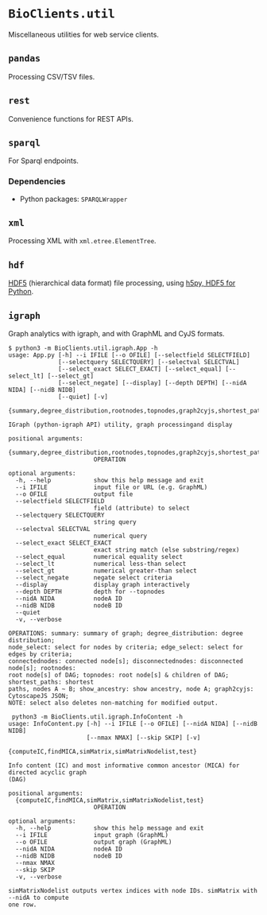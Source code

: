 # `BioClients.util`

Miscellaneous utilities for web service clients.

##  `pandas`

Processing CSV/TSV files.

##  `rest`

Convenience functions for REST APIs.

##  `sparql`

For Sparql endpoints.

### Dependencies

* Python packages: `SPARQLWrapper`

##  `xml`

Processing XML with `xml.etree.ElementTree`.

##  `hdf`

[HDF5](https://www.hdfgroup.org/) (hierarchical data format)
file processing, using [h5py, HDF5 for Python](https://docs.h5py.org/).

##  `igraph`

Graph analytics with igraph, and with GraphML and CyJS formats.

```
$ python3 -m BioClients.util.igraph.App -h
usage: App.py [-h] --i IFILE [--o OFILE] [--selectfield SELECTFIELD]
              [--selectquery SELECTQUERY] [--selectval SELECTVAL]
              [--select_exact SELECT_EXACT] [--select_equal] [--select_lt] [--select_gt]
              [--select_negate] [--display] [--depth DEPTH] [--nidA NIDA] [--nidB NIDB]
              [--quiet] [-v]
              {summary,degree_distribution,rootnodes,topnodes,graph2cyjs,shortest_path,show_ancestry,connectednodes,disconnectednodes,node_select,edge_select}

IGraph (python-igraph API) utility, graph processingand display

positional arguments:
  {summary,degree_distribution,rootnodes,topnodes,graph2cyjs,shortest_path,show_ancestry,connectednodes,disconnectednodes,node_select,edge_select}
                        OPERATION

optional arguments:
  -h, --help            show this help message and exit
  --i IFILE             input file or URL (e.g. GraphML)
  --o OFILE             output file
  --selectfield SELECTFIELD
                        field (attribute) to select
  --selectquery SELECTQUERY
                        string query
  --selectval SELECTVAL
                        numerical query
  --select_exact SELECT_EXACT
                        exact string match (else substring/regex)
  --select_equal        numerical equality select
  --select_lt           numerical less-than select
  --select_gt           numerical greater-than select
  --select_negate       negate select criteria
  --display             display graph interactively
  --depth DEPTH         depth for --topnodes
  --nidA NIDA           nodeA ID
  --nidB NIDB           nodeB ID
  --quiet
  -v, --verbose

OPERATIONS: summary: summary of graph; degree_distribution: degree distribution;
node_select: select for nodes by criteria; edge_select: select for edges by criteria;
connectednodes: connected node[s]; disconnectednodes: disconnected node[s]; rootnodes:
root node[s] of DAG; topnodes: root node[s] & children of DAG; shortest_paths: shortest
paths, nodes A ~ B; show_ancestry: show ancestry, node A; graph2cyjs: CytoscapeJS JSON;
NOTE: select also deletes non-matching for modified output.
```

```
 python3 -m BioClients.util.igraph.InfoContent -h
usage: InfoContent.py [-h] --i IFILE [--o OFILE] [--nidA NIDA] [--nidB NIDB]
                      [--nmax NMAX] [--skip SKIP] [-v]
                      {computeIC,findMICA,simMatrix,simMatrixNodelist,test}

Info content (IC) and most informative common ancestor (MICA) for directed acyclic graph
(DAG)

positional arguments:
  {computeIC,findMICA,simMatrix,simMatrixNodelist,test}
                        OPERATION

optional arguments:
  -h, --help            show this help message and exit
  --i IFILE             input graph (GraphML)
  --o OFILE             output graph (GraphML)
  --nidA NIDA           nodeA ID
  --nidB NIDB           nodeB ID
  --nmax NMAX
  --skip SKIP
  -v, --verbose

simMatrixNodelist outputs vertex indices with node IDs. simMatrix with --nidA to compute
one row.
```
